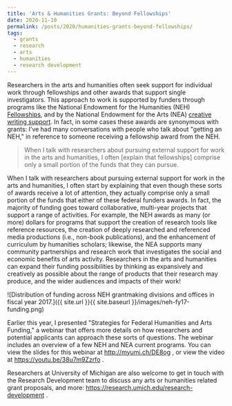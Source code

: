 ```yaml
---
title: 'Arts & Humanities Grants: Beyond Fellowships'
date: 2020-11-10
permalink: /posts/2020/humanities-grants-beyond-fellowships/
tags:
  - grants
  - research
  - arts
  - humanities
  - research development
---
```


Researchers in the arts and humanities often seek support for individual work through fellowships and other awards that support single investigators. This approach to work is supported by funders through programs like the National Endowment for the Humanities (NEH) [Fellowships](https://www.neh.gov/grants/research/fellowships), and by the National Endowment for the Arts (NEA) [creative writing support](https://www.arts.gov/grants/creative-writing-fellowships). In fact, in some cases these awards are synonymous with grants: I’ve had many conversations with people who talk about "getting an NEH," in reference to someone receiving a fellowship award from the NEH.

> When I talk with researchers about pursuing external support for work in the arts and humanities, I often [explain that fellowships] comprise only a small portion of the funds that they can pursue.

When I talk with researchers about pursuing external support for work in the arts and humanities, I often start by explaining that even though these sorts of awards receive a lot of attention, they actually comprise only a small portion of the funds that either of these federal funders awards. In fact, the majority of funding goes toward collaborative, multi-year projects that support a range of activities. For example, the NEH awards as many (or more) dollars for programs that support the creation of research tools like reference resources, the creation of deeply researched and referenced media productions (i.e., non-book publications), and the enhancement of curriculum by humanities scholars; likewise, the NEA supports many community partnerships and research work that investigates the social and economic benefits of arts activity. Researchers in the arts and humanities can expand their funding possibilities by thinking as expansively and creatively as possible about the range of products that their research may produce, and the wider audiences and impacts of their work!

![Distribution of funding across NEH grantmaking divisions and offices in fiscal year 2017.]({{ site.url }}{{ site.baseurl }}/images/neh-fy17-funding.png)

Earlier this year, I presented "Strategies for Federal Humanities and Arts Funding," a webinar that offers more details on how researchers and potential applicants can approach these sorts of questions. The webinar includes an overview of a few NEH and NEA current programs. You can view the slides for this webinar at http://myumi.ch/DE8og , or view the video at https://youtu.be/38u7m9Zzrfo .

Researchers at University of Michigan are also welcome to get in touch with the Research Development team to discuss any arts or humanities related grant proposals, and more: https://research.umich.edu/research-development .
